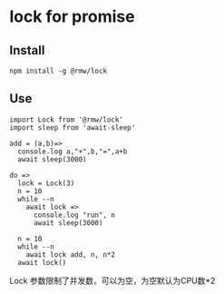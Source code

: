 # lock for promise

## Install

```
npm install -g @rmw/lock
```

## Use

```
import Lock from '@rmw/lock'
import sleep from 'await-sleep'

add = (a,b)=>
  console.log a,"+",b,"=",a+b
  await sleep(3000)

do =>
  lock = Lock(3)
  n = 10
  while --n
    await lock =>
      console.log "run", n
      await sleep(3000)

  n = 10
  while --n
    await lock add, n, n*2
  await lock()

```

Lock 参数限制了并发数，可以为空，为空默认为CPU数*2
